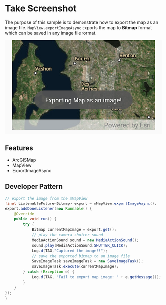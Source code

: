 # Take Screenshot

The purpose of this sample is to demonstrate how to export the map as an image file. `MapView.exportImageAsync` exports the map to **Bitmap** format which can be saved in any image file format.

![Take Screenshot App](take-screenshot.png)

## Features

* ArcGISMap
* MapView
* ExportImageAsync

## Developer Pattern

```java
// export the image from the mMapView
final ListenableFuture<Bitmap> export = mMapView.exportImageAsync();
export.addDoneListener(new Runnable() {
    @Override
    public void run() {
        try {
            Bitmap currentMapImage = export.get();
            // play the camera shutter sound
            MediaActionSound sound = new MediaActionSound();
            sound.play(MediaActionSound.SHUTTER_CLICK);
            Log.d(TAG,"Captured the image!!");
            // save the exported bitmap to an image file
            SaveImageTask saveImageTask = new SaveImageTask();
            saveImageTask.execute(currentMapImage);
        } catch (Exception e) {
            Log.d(TAG, "Fail to export map image: " + e.getMessage());
        }
    }
});
}
    
```

